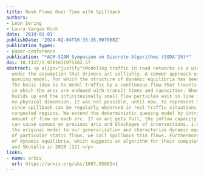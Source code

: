 ```yaml
---
title: Nash Flows Over Time with Spillback
authors:
- Leon Sering
- Laura Vargas Koch
date: '2019-01-01'
publishDate: '2024-02-04T16:35:35.007658Z'
publication_types:
- paper-conference
publication: "*ACM-SIAM Symposium on Discrete Algorithms (SODA'19)*"
doi: 10.1137/1.9781611975482.57
abstract: <p align="justify">Modeling traffic in road networks is a widely studied but challenging problem, especially 
  under the assumption that drivers act selfishly. A common approach used in simulation software is the deterministic 
  queuing model, for which the structure of dynamic equilibria has been studied extensively in the last couple of years. 
  The basic idea is to model traffic by a continuous flow that travels over time from a source to a sink through a network, 
  in which the arcs are endowed with transit times and capacities. Whenever the flow rate exceeds the capacity a queue 
  builds up and the infinitesimally small flow particles wait in line in front of the bottleneck. Since the queues have 
  no physical dimension, it was not possible, until now, to represent spillback in this model. This was a big drawback, 
  since spillback can be regularly observed in real traffic situations and has a huge impact on travel times in highly 
  congested regions. We extend the deterministic queuing model by introducing a storage capacity that bounds the total 
  amount of flow on each arc. If an arc gets full, the inflow capacity is reduced to the current outflow rate, which 
  can cause queues on previous arcs and blockages of intersections, i.e., spillback. We carry over the main results of 
  the original model to our generalization and characterize dynamic equilibria, called Nash flows over time, by sequences 
  of particular static flows, we call spillback thin flows. Furthermore, we give a constructive proof for the existence 
  of dynamic equilibria, which suggests an algorithm for their computation. This solves an open problem stated by Koch 
  and Skutella in 2010 [12].</p>
links:
- name: arXiv
  url: https://arxiv.org/abs/1807.05862v1
---
```

